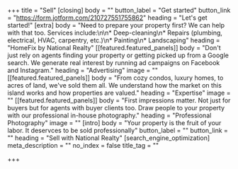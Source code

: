 +++
title = "Sell"
[closing]
body = ""
button_label = "Get started"
button_link = "https://form.jotform.com/210727551755862"
heading = "Let's get started!"
[extra]
body = "Need to prepare your property first? We can help with that too. Services include:\n\n* Deep-cleaning\n* Repairs (plumbing, electrical, HVAC, carpentry, etc.)\n* Painting\n* Landscaping"
heading = "HomeFix by National Realty"
[[featured.featured_panels]]
body = "Don't just rely on agents finding your property or getting picked up from a Google search. We generate real interest by running ad campaigns on Facebook and Instagram."
heading = "Advertising"
image = ""
[[featured.featured_panels]]
body = "From cozy condos, luxury homes, to acres of land, we've sold them all. We understand how the market on this island works and how properties are valued."
heading = "Expertise"
image = ""
[[featured.featured_panels]]
body = "First impressions matter. Not just for buyers but for agents with buyer clients too. Draw people to your property with our professional in-house photography."
heading = "Professional Photography"
image = ""
[intro]
body = "Your property is the fruit of your labor. It deservces to be sold professionally"
button_label = ""
button_link = ""
heading = "Sell with National Realty"
[search_engine_optimization]
meta_description = ""
no_index = false
title_tag = ""

+++
